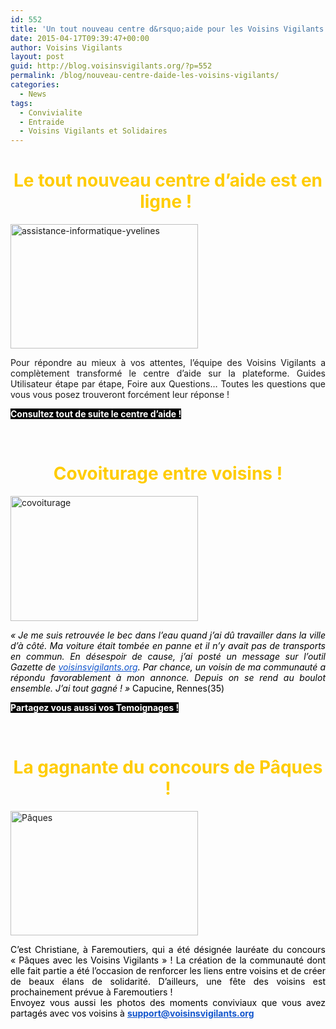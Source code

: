 ```yaml
---
id: 552
title: 'Un tout nouveau centre d&rsquo;aide pour les Voisins Vigilants !'
date: 2015-04-17T09:39:47+00:00
author: Voisins Vigilants
layout: post
guid: http://blog.voisinsvigilants.org/?p=552
permalink: /blog/nouveau-centre-daide-les-voisins-vigilants/
categories:
  - News
tags:
  - Convivialite
  - Entraide
  - Voisins Vigilants et Solidaires
---
```

<h1 style="text-align: center;">
  <span style="color: #ffcc00;">Le tout nouveau centre d&rsquo;aide est en ligne ! </span>
</h1>

<p style="text-align: justify;">
  <img class="alignleft wp-image-553 size-medium" src="./../../images/2015/04/assistance-informatique-yvelines-300x199.jpg" alt="assistance-informatique-yvelines" width="300" height="199" />
</p>

<p style="text-align: justify;">
  Pour répondre au mieux à vos attentes, l&rsquo;équipe des Voisins Vigilants a complètement transformé le centre d&rsquo;aide sur la plateforme. Guides Utilisateur étape par étape, Foire aux Questions&#8230; Toutes les questions que vous vous posez trouveront forcément leur réponse !
</p>

<p style="text-align: justify;">
  <span style="color: #ffffff; background-color: #000000;"><strong><a href="http://www.voisinsvigilants.org/helpcenter"><span style="color: #ffffff; background-color: #000000;">Consultez tout de suite le centre d&rsquo;aide !</span></a></strong></span>
</p>

&nbsp;

<h1 style="text-align: center;">
  <span style="color: #ffcc00;">Covoiturage entre voisins !</span>
</h1>

<p style="text-align: justify;">
  <a href="./../../images/2015/04/covoiturage.jpg"><img class="alignleft wp-image-557 size-medium" src="./../../images/2015/04/covoiturage-300x200.jpg" alt="covoiturage" width="300" height="200" /></a>
</p>

<p style="text-align: justify;">
  <em style="color: #000000;">« Je me suis retrouvée le bec dans l&rsquo;eau quand j&rsquo;ai dû travailler dans la ville d&rsquo;à côté. Ma voiture était tombée en panne et il n&rsquo;y avait pas de transports en commun. En désespoir de cause, j&rsquo;ai posté un message sur l&rsquo;outil Gazette de <a style="color: #1155cc;" href="http://voisinsvigilants.org/" target="_blank">voisinsvigilants.org</a>. Par chance, un voisin de ma communauté a répondu favorablement à mon annonce. Depuis on se rend au boulot ensemble. J&rsquo;ai tout gagné ! » </em><span style="color: #000000;">Capucine, Rennes(35)</span>
</p>

<p style="text-align: justify;">
  <strong><span style="color: #ffffff; background-color: #000000;"><a href="http://www.voisinsvigilants.org/helpcenter/feedback" target="_blank"><span style="color: #ffffff; background-color: #000000;">Partagez vous aussi vos Temoignages !</span></a></span></strong>
</p>

&nbsp;

<h1 style="text-align: center;">
  <span style="color: #ffcc00;">La gagnante du concours de Pâques !</span>
</h1>

[<img class="alignleft wp-image-558 size-medium" src="./../../images/2015/04/Pâques-300x199.jpg" alt="Pâques" width="300" height="199" />](./../../images/2015/04/Pâques.jpg)

<div style="color: #000000;">
  <div style="text-align: justify;">
    C&rsquo;est Christiane, à Faremoutiers, qui a été désignée lauréate du concours &laquo;&nbsp;Pâques avec les Voisins Vigilants&nbsp;&raquo; ! La création de la communauté dont elle fait partie a été l&rsquo;occasion de renforcer les liens entre voisins et de créer de beaux élans de solidarité. D&rsquo;ailleurs, une fête des voisins est prochainement prévue à Faremoutiers !
  </div>
  
  <div style="text-align: justify;">
    Envoyez vous aussi les photos des moments conviviaux que vous avez partagés avec vos voisins à <strong><a style="color: #1155cc;" href="mailto:support@voisinsvigilants.org" target="_blank">support@voisinsvigilants.org</a></strong>
  </div>
</div>

<div style="color: #000000;">
</div>

<div style="color: #000000;">
</div>

<div style="color: #000000;">
</div>

<div style="color: #000000;">
</div>

<div style="color: #000000;">
</div>
